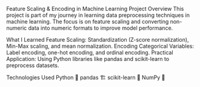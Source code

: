 Feature Scaling & Encoding in Machine Learning
Project Overview
This project is part of my journey in learning data preprocessing techniques in machine learning. The focus is on feature scaling and converting non-numeric data into numeric formats to improve model performance.


What I Learned
Feature Scaling: Standardization (Z-score normalization), Min-Max scaling, and mean normalization.
Encoding Categorical Variables: Label encoding, one-hot encoding, and ordinal encoding.
Practical Application: Using Python libraries like pandas and scikit-learn to preprocess datasets.


Technologies Used
Python 🐍
pandas 🏗️
scikit-learn 🤖
NumPy 🔢
